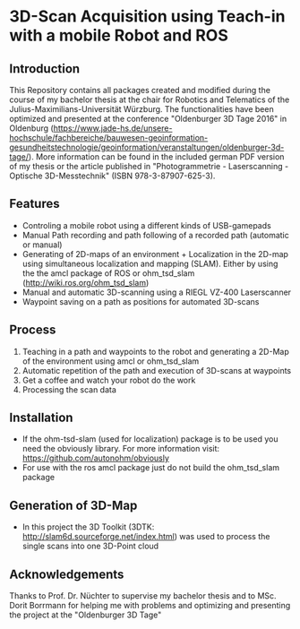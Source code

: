 # 3D-Scan Acquisition using Teach-in with a mobile Robot and ROS

## Introduction

This Repository contains all packages created and modified during the course of my bachelor thesis at the chair for Robotics and Telematics of the Julius-Maximilians-Universität Würzburg.
The functionalities have been optimized and presented at the conference "Oldenburger 3D Tage 2016" in Oldenburg (https://www.jade-hs.de/unsere-hochschule/fachbereiche/bauwesen-geoinformation-gesundheitstechnologie/geoinformation/veranstaltungen/oldenburger-3d-tage/). More information can be found in the included german PDF version of my thesis or the article published in "Photogrammetrie - Laserscanning - Optische 3D-Messtechnik" (ISBN 978-3-87907-625-3).

## Features
- Controling a mobile robot using a different kinds of USB-gamepads
- Manual Path recording and path following of a recorded path (automatic or manual)
- Generating of 2D-maps of an environment + Localization in the 2D-map using simultaneous localization and mapping (SLAM). Either by using the the amcl package of ROS or ohm_tsd_slam (http://wiki.ros.org/ohm_tsd_slam)
- Manual and automatic 3D-scanning using a RIEGL VZ-400 Laserscanner
- Waypoint saving on a path as positions for automated 3D-scans

## Process
  1. Teaching in a path and waypoints to the robot and generating a 2D-Map of the environment using amcl or ohm_tsd_slam
  2. Automatic repetition of the path and execution of 3D-scans at waypoints
  3. Get a coffee and watch your robot do the work
  4. Processing the scan data
  
## Installation
  - If the ohm-tsd-slam (used for localization) package is to be used you need the obviously library. For more information visit: https://github.com/autonohm/obviously
  - For use with the ros amcl package just do not build the ohm_tsd_slam package
  
## Generation of 3D-Map
  - In this project the 3D Toolkit (3DTK: http://slam6d.sourceforge.net/index.html) was used to process the single scans into one 3D-Point cloud

## Acknowledgements
Thanks to Prof. Dr. Nüchter to supervise my bachelor thesis and to MSc. Dorit Borrmann for helping me with problems and optimizing and presenting the project at the "Oldenburger 3D Tage"


